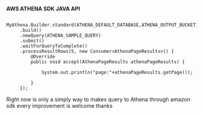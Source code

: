 **AWS ATHENA SDK JAVA API**

            MyAthena.Builder.standard(ATHENA_DEFAULT_DATABASE,ATHENA_OUTPUT_BUCKET)
         .build()
         .newQuery(ATHENA_SAMPLE_QUERY)
         .submit()
         .waitForQueryToComplete()
         .processResultRows(5, new Consumer<AthenaPageResults>() {
             @Override
             public void accept(AthenaPageResults athenaPageResults) {
  
                 System.out.println("page:"+athenaPageResults.getPage());
 
             }
         });
         
        
Right now is only a simply way to makes query to Athena through amazon sdk
every improvement is welcome
thanks         